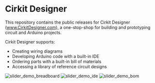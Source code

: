 # Cirkit Designer

This repository contains the public releases for Cirkit Designer (www.CirkitDesigner.com), a one-stop-shop for building and prototyping circuit and Arduino projects.

Cirkit Designer supports:
- Creating wiring diagrams
- Developing Arduino code with a built-in IDE
- Ordering parts with a built-in bill of materials
- Accessing a library of reference circuit designs

![slider_demo_breadboard](https://user-images.githubusercontent.com/9031637/158240252-7ffd0772-25c5-416b-aef4-4f8e3dc86ceb.png)
![slider_demo_ide](https://user-images.githubusercontent.com/9031637/158240265-8dbdf836-498a-419e-b5f8-2452383b94af.png)
![slider_demo_bom](https://user-images.githubusercontent.com/9031637/158240273-032aca16-c0f3-4134-a725-bb4bf175128e.png)
